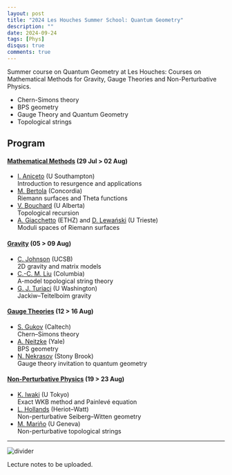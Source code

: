```yaml
---
layout: post
title: "2024 Les Houches Summer School: Quantum Geometry"
description: ""
date: 2024-09-24
tags: [Phys]
disqus: true
comments: true
---
```

Summer course on Quantum Geometry at Les Houches:
Courses on Mathematical Methods for Gravity, Gauge Theories and Non-Perturbative Physics.
- Chern-Simons theory
- BPS geometry
- Gauge Theory and Quantum Geometry
- Topological strings
<!--more-->
## Program

#### [Mathematical Methods](week1.html) (29 Jul > 02 Aug)

- [I. Aniceto](https://www.southampton.ac.uk/people/5xrf9x/doctor-ines-aniceto) (U Southampton)  
  Introduction to resurgence and applications
- [M. Bertola](https://www.concordia.ca/faculty/marco-bertola.html) (Concordia)  
  Riemann surfaces and Theta functions
- [V. Bouchard](https://sites.ualberta.ca/~vbouchar/) (U Alberta)  
  Topological recursion
- [A. Giacchetto](https://sites.google.com/view/alessandrogiacchetto) (ETHZ) and [D. Lewański](https://sites.google.com/view/danilolewanski/) (U Trieste)  
  Moduli spaces of Riemann surfaces

#### [Gravity](week2.html) (05 > 09 Aug)

- [C. Johnson](https://www.physics.ucsb.edu/people/clifford-johnson) (UCSB)  
  2D gravity and matrix models
- [C.-C. M. Liu](https://www.math.columbia.edu/~ccliu/) (Columbia)  
  A-model topological string theory
- [G. J. Turiaci](https://phys.washington.edu/people/gustavo-joaquin-turiaci) (U Washington)  
  Jackiw–Teitelboim gravity

#### [Gauge Theories](week3.html) (12 > 16 Aug)

- [S. Gukov](https://pma.caltech.edu/people/sergei-g-gukov) (Caltech)  
  Chern–Simons theory
- [A. Neitzke](https://gauss.math.yale.edu/~an592/) (Yale)  
  BPS geometry
- [N. Nekrasov](https://scgp.stonybrook.edu/people/faculty/bios/nikita-nekrasov) (Stony Brook)  
  Gauge theory invitation to quantum geometry

#### [Non-Perturbative Physics](week4.html) (19 > 23 Aug)

- [K. Iwaki](https://www.ms.u-tokyo.ac.jp/teacher_e/iwaki_e.html) (U Tokyo)  
  Exact WKB method and Painlevé equation
- [L. Hollands](https://sites.google.com/view/lotte-hollands/home?authuser=0) (Heriot–Watt)  
  Non-perturbative Seiberg–Witten geometry
- [M. Mariño](https://www.marcosmarino.net/) (U Geneva)  
  Non-perturbative topological strings

---

![divider](assets/divider2.png)

Lecture notes to be uploaded.
            


